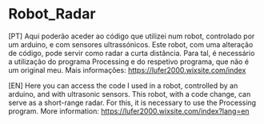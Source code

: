 # Robot_Radar
[PT] Aqui poderão aceder ao código que utilizei num robot, controlado por um arduino, e com sensores ultrassónicos. Este robot, com uma alteração de código, pode servir como radar a curta distância. Para tal, é necessário a utilização do programa Processing e do respetivo programa, que não é um original meu.
Mais informações: https://lufer2000.wixsite.com/index

[EN] Here you can access the code I used in a robot, controlled by an arduino, and with ultrasonic sensors. This robot, with a code change, can serve as a short-range radar. For this, it is necessary to use the Processing program.
More information: https://lufer2000.wixsite.com/index?lang=en
